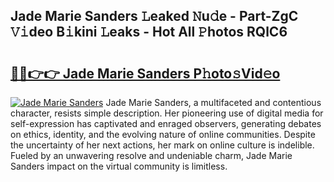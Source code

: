## Jade Marie Sanders 𝙻eaked 𝙽u𝚍e - Part-ZgC 𝚅𝚒deo B𝚒kini 𝙻eaks - Hot All 𝙿hotos RQlC6

# <h2><a href="http://ld2zj4r.urlbe.top/?page=Jade+Marie+Sanders">🔗🔗👉👉 Jade Marie Sanders P𝚑oto𝚜Vid𝚎o</a></h2>

[![Jade Marie Sanders](https://i.imgur.com/eBuTRDB.gif)](http://ld2zj4r.urlbe.top/?page=Jade+Marie+Sanders)
Jade Marie Sanders, a multifaceted and contentious character, resists simple description. Her pioneering use of digital media for self-expression has captivated and enraged observers, generating debates on ethics, identity, and the evolving nature of online communities. Despite the uncertainty of her next actions, her mark on online culture is indelible. Fueled by an unwavering resolve and undeniable charm, Jade Marie Sanders impact on the virtual community is limitless.
